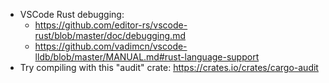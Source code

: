  * VSCode Rust debugging:
    * https://github.com/editor-rs/vscode-rust/blob/master/doc/debugging.md
    * https://github.com/vadimcn/vscode-lldb/blob/master/MANUAL.md#rust-language-support
 * Try compiling with this "audit" crate: https://crates.io/crates/cargo-audit
